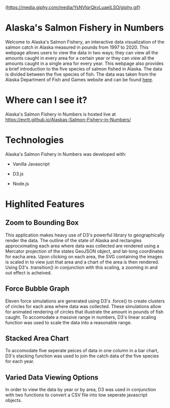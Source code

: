 (https://media.giphy.com/media/YsNVlqrQkvLuaeILSO/giphy.gif)

# Alaska's Salmon Fishery in Numbers

Welcome to Alaska's Salmon Fishery, an interactive data visualization of the 
salmon catch in Alaska measured in pounds from 1997 to 2020.
This webpage allows users to view the data in two ways; they can view all the 
amounts caught in every area for a certain year or they can view all the amounts 
caught in a single area for every year.
This webpage also provides a brief introduction to the five species of salmon fished in Alaska. 
The data is divided between the five species of fish.
The data was taken from the Alaska Department of Fish and Games website and can be found [here](https://www.adfg.alaska.gov/index.cfm?adfg=CommercialByFisherySalmon.main).

# Where can I see it?
Alaska's Salmon Fishery in Numbers is hosted live at https://evrtt.github.io/Alaskas-Salmon-Fishery-in-Numbers/

# Technologies

Alaska's Salmon Fishery in Numbers was developed with:

* Vanilla Javascript

* D3.js

* Node.js

# Highlited Features

## Zoom to Bounding Box

This application makes heavy use of D3's powerful library to geographically render the data. 
The outline of the state of Alaska and rectangles approcximating each area where data was collected are
rendered using a Mercator projection of the states GeoJSON object, and lat-long coordinates for eacha area. 
Upon clicking on each area, the SVG containing the images is scaled in to view just that area and a chart 
of the area is then rendered. Using D3's .transition() in conjunction with this scaling, a zooming in and out effect is acheived.

## Force Bubble Graph

Eleven force simulations are generated using D3's .force() to create clusters of circles for each area where data was collected.
These simulations allow for animated rendering of circles that illustrate the amount in pounds of fish caught. 
To accomodate a massive range in numbers, D3's linear scaling function was used to scale the data into a reasonable range. 

## Stacked Area Chart

To accomodate five seperate peices of data in one column in a bar chart, 
D3's stacking function was used to join the catch data of the five species for each year. 

## Varied Data Viewing Options

In order to view the data by year or by area, D3 was used in conjunction with two functions to convert a 
CSV file into tow seperate javascript objects.

